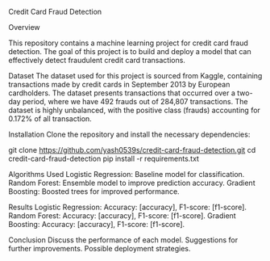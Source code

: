 Credit Card Fraud Detection


Overview

This repository contains a machine learning project for credit card fraud detection. The goal of this project is to build and deploy a model that can effectively detect fraudulent credit card transactions.


Dataset
The dataset used for this project is sourced from Kaggle, containing transactions made by credit cards in September 2013 by European cardholders. The dataset presents transactions that occurred over a two-day period, where we have 492 frauds out of 284,807 transactions. The dataset is highly unbalanced, with the positive class (frauds) accounting for 0.172% of all transaction.



Installation
Clone the repository and install the necessary dependencies:

git clone https://github.com/yash0539s/credit-card-fraud-detection.git
cd credit-card-fraud-detection
pip install -r requirements.txt



Algorithms Used
Logistic Regression: Baseline model for classification.
Random Forest: Ensemble model to improve prediction accuracy.
Gradient Boosting: Boosted trees for improved performance.


Results
Logistic Regression: Accuracy: [accuracy], F1-score: [f1-score].
Random Forest: Accuracy: [accuracy], F1-score: [f1-score].
Gradient Boosting: Accuracy: [accuracy], F1-score: [f1-score].




Conclusion
Discuss the performance of each model.
Suggestions for further improvements.
Possible deployment strategies.

